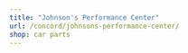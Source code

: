 ```yaml
---
title: "Johnson's Performance Center"
url: /concord/johnsons-performance-center/
shop: car parts
---
```

